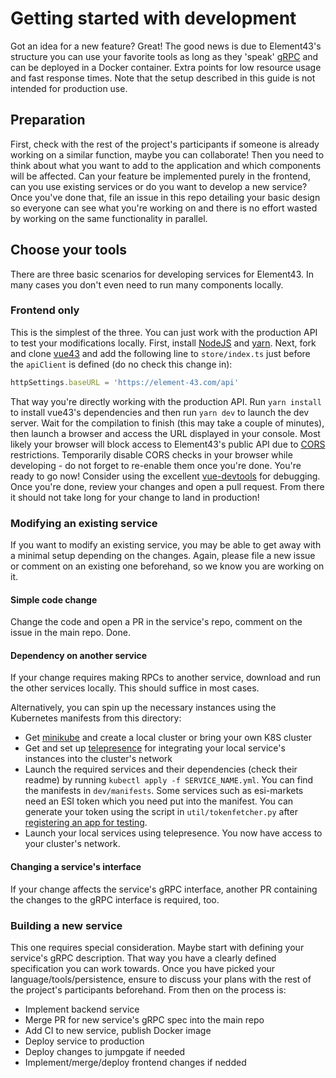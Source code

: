 # Getting started with development
Got an idea for a new feature? Great! The good news is due to Element43's structure you can use your favorite tools as long as they 'speak' [gRPC](https://grpc.io/docs/) and can be deployed in a Docker container. Extra points for low resource usage and fast response times. Note that the setup described in this guide is not intended for production use.

## Preparation
First, check with the rest of the project's participants if someone is already working on a similar function, maybe you can collaborate! Then you need to think about what you want to add to the application and which components will be affected. Can your feature be implemented purely in the frontend, can you use existing services or do you want to develop a new service? Once you've done that, file an issue in this repo detailing your basic design so everyone can see what you're working on and there is no effort wasted by working on the same functionality in parallel.

## Choose your tools
There are three basic scenarios for developing services for Element43. In many cases you don't even need to run many components locally.

### Frontend only
This is the simplest of the three. You can just work with the production API to test your modifications locally. First, install [NodeJS](https://nodejs.org/en/download/) and [yarn](https://yarnpkg.com/lang/en/docs/install/). Next, fork and clone [vue43](https://github.com/EVE-Tools/vue43) and add the following line to `store/index.ts` just before the `apiClient` is defined (do no check this change in):

```typescript
httpSettings.baseURL = 'https://element-43.com/api'
```

That way you're directly working with the production API. Run `yarn install` to install vue43's dependencies and then run `yarn dev` to launch the dev server. Wait for the compilation to finish (this may take a couple of minutes), then launch a browser and access the URL displayed in your console. Most likely your browser will block access to Element43's public API due to [CORS](https://developer.mozilla.org/en-US/docs/Web/HTTP/CORS) restrictions. Temporarily disable CORS checks in your browser while developing - do not forget to re-enable them once you're done. You're ready to go now! Consider using the excellent [vue-devtools](https://github.com/vuejs/vue-devtools) for debugging. Once you're done, review your changes and open a pull request. From there it should not take long for your change to land in production!

### Modifying an existing service
If you want to modify an existing service, you may be able to get away with a minimal setup depending on the changes. Again, please file a new issue or comment on an existing one beforehand, so we know you are working on it.

#### Simple code change
Change the code and open a PR in the service's repo, comment on the issue in the main repo. Done.

#### Dependency on another service
If your change requires making RPCs to another service, download and run the other services locally. This should suffice in most cases.

Alternatively, you can spin up the necessary instances using the Kubernetes manifests from this directory:

* Get [minikube](https://kubernetes.io/docs/tasks/tools/install-minikube/) and create a local cluster or bring your own K8S cluster
* Get and set up [telepresence](https://www.telepresence.io/reference/install) for integrating your local service's instances into the cluster's network
* Launch the required services and their dependencies (check their readme) by running `kubectl apply -f SERVICE_NAME.yml`. You can find the manifests in `dev/manifests`. Some services such as esi-markets need an ESI token which you need put into the manifest. You can generate your token using the script in `util/tokenfetcher.py` after [registering an app for testing](https://eveonline-third-party-documentation.readthedocs.io/en/latest/sso/intro.html#registering-for-the-sso).
* Launch your local services using telepresence. You now have access to your cluster's network.

#### Changing a service's interface
If your change affects the service's gRPC interface, another PR containing the changes to the gRPC interface is required, too.

### Building a new service
This one requires special consideration. Maybe start with defining your service's gRPC description. That way you have a clearly defined specification you can work towards. Once you have picked your language/tools/persistence, ensure to discuss your plans with the rest of the project's participants beforehand. From then on the process is:

* Implement backend service
* Merge PR for new service's gRPC spec into the main repo
* Add CI to new service, publish Docker image
* Deploy service to production
* Deploy changes to jumpgate if needed
* Implement/merge/deploy frontend changes if nedded
